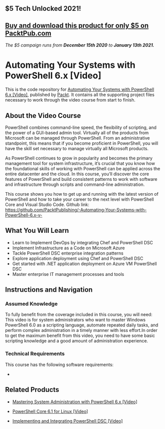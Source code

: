 ## $5 Tech Unlocked 2021!
[Buy and download this product for only $5 on PacktPub.com](https://www.packtpub.com/)
-----
*The $5 campaign         runs from __December 15th 2020__ to __January 13th 2021.__*

# Automating Your Systems with PowerShell 6.x [Video]
This is the code repository for [Automating Your Systems with PowerShell 6.x [Video]](https://www.packtpub.com/virtualization-and-cloud/automating-your-systems-powershell-6x-video?utm_source=github&utm_medium=repository&utm_campaign=9781788624404), published by [Packt](https://www.packtpub.com/?utm_source=github). It contains all the supporting project files necessary to work through the video course from start to finish.
## About the Video Course
PowerShell combines command-line speed, the flexibility of scripting, and the power of a GUI-based admin tool. Virtually all of the products from Microsoft can be managed through PowerShell. From an administrative standpoint, this means that if you become proficient in PowerShell, you will have the skill set necessary to manage virtually all Microsoft products.

As PowerShell continues to grow in popularity and becomes the primary management tool for system infrastructure, it’s crucial that you know how the foundational skills of working with PowerShell can be applied across the entire datacenter and the cloud. In this course, you’ll discover the core features of PowerShell and build consistent patterns to work with software and infrastructure through scripts and command-line administration.

This course shows you how to get up and running with the latest version of PowerShell and how to take your career to the next level with PowerShell Core and Visual Studio Code.
Github link: https://github.com/PacktPublishing/-Automating-Your-Systems-with-PowerShell-6.x-v-

<H2>What You Will Learn</H2>
<DIV class=book-info-will-learn-text>
<UL>
<LI>Learn to Implement DevOps by integrating Chef and PowerShell DSC 
<LI>Implement Infrastructure as a Code on Microsoft Azure 
<LI>Tackle PowerShell DSC enterprise integration patterns 
<LI>Explore application deployment using Chef and PowerShell DSC 
<LI>Get started with .NET application deployment on Azure VM PowerShell DSC 
<LI>Master enterprise IT management processes and tools </LI></UL></DIV>

## Instructions and Navigation
### Assumed Knowledge
To fully benefit from the coverage included in this course, you will need:<br/>
This video is for system administrators who want to master Windows PowerShell 6.0 as a scripting language, automate repeated daily tasks, and perform complex administration in a timely manner with less effort.In order to get the maximum benefit from this video, you need to have some basic scripting knowledge and a good amount of administration experience.
### Technical Requirements
This course has the following software requirements:<br/>

-

## Related Products
* [Mastering System Administration with PowerShell 6.x [Video]](https://www.packtpub.com/networking-and-servers/mastering-system-administration-powershell-6x-video?utm_source=github&utm_medium=repository&utm_campaign=9781788831048)

* [PowerShell Core 6.1 for Linux [Video]](https://www.packtpub.com/virtualization-and-cloud/powershell-core-61-linux-video?utm_source=github&utm_medium=repository&utm_campaign=9781838559595)

* [Implementing and Integrating PowerShell DSC [Video]](https://www.packtpub.com/networking-and-servers/implementing-and-integrating-powershell-dsc-video?utm_source=github&utm_medium=repository&utm_campaign=9781788477598)

